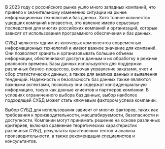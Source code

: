 
В 2023 году с российского рынка ушло много западных компаний, что привело к значительному изменению ситуации на рынке информационных технологий и баз данных. Хотя точное количество ушедших компаний неизвестно, это явление имело серьезные последствия для многих российских компаний и организаций, которые зависят от использования программного обеспечения и баз данных. 

СУБД являются одним из ключевых компонентов современных информационных технологий и имеют важное значение для компаний. Они позволяют хранить и организовывать большие объемы информации, обеспечивают доступ к данным и их обработку в режиме реального времени. Базы данных используются для поддержки различных бизнес-процессов, включая управление заказами, учет и сбор статистических данных, а также для анализа данных и выявления тенденций. Надежность и безопасность баз данных также являются важными аспектами, поскольку они содержат конфиденциальную информацию, такую как данные клиентов и партнеров компании. В условиях ограниченного выбора баз данных, выбор наиболее подходящей СУБД может стать ключевым фактором успеха компании.

Выбор СУБД для использования зависит от многих факторов, таких как требования к производительности, масштабируемости, безопасности и доступности. Компании могут принимать решение на основе различных критериев, включая сравнение теоретических характеристик различных СУБД, результаты практических тестов и анализа производительности, а также рекомендации специалистов и консультантов.
